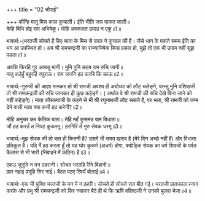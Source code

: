 +++
title = "02 चौपाई"

+++
कीन्हि मातु मिस काल कुचाली। ईति भीति जस पाकत साली॥  
केहि बिधि होइ राम अभिषेकू। मोहि अवकलत उपाउ न एकू॥1॥  

भावार्थ:-(भरतजी सोचते हैं कि) माता के मिस से काल ने कुचाल की है। जैसे धान के पकते समय ईति का भय आ उपस्थित हो। अब श्री रामचन्द्रजी का राज्याभिषेक किस प्रकार हो, मुझे तो एक भी उपाय नहीं सूझ पडता॥1॥  

अवसि फिरहिं गुर आयसु मानी। मुनि पुनि कहब राम रुचि जानी॥  
मातु कहेहुँ बहुरहिं रघुराऊ। राम जननि हठ करबि कि काऊ॥2॥  

भावार्थ:-गुरुजी की आज्ञा मानकर तो श्री रामजी अवश्य ही अयोध्या को लौट चलेङ्गे, परन्तु मुनि वशिष्ठजी तो श्री रामचन्द्रजी की रुचि जानकर ही कुछ कहेङ्गे। ( अर्थात वे श्री रामजी की रुचि देखे बिना जाने को नहीं कहेङ्गे)। माता कौसल्याजी के कहने से भी श्री रघुनाथजी लौट सकते हैं, पर भला, श्री रामजी को जन्म देने वाली माता क्या कभी हठ करेगी?॥2॥  

मोहि अनुचर कर केतिक बाता। तेहि महँ कुसमउ बाम बिधाता॥  
जौं हठ करउँ त निपट कुकरमू। हरगिरि तें गुरु सेवक धरमू॥3॥  

भावार्थ:-मुझ सेवक की तो बात ही कितनी है? उसमें भी समय खराब है (मेरे दिन अच्छे नहीं हैं) और विधाता प्रतिकूल है। यदि मैं हठ करता हूँ तो यह घोर कुकर्म (अधर्म) होगा, क्योङ्कि सेवक का धर्म शिवजी के पर्वत कैलास से भी भारी (निबाहने में कठिन) है॥3॥  

एकउ जुगुति न मन ठहरानी। सोचत भरतहि रैनि बिहानी॥  
प्रात नहाइ प्रभुहि सिर नाई। बैठत पठए रिषयँ बोलाई॥4॥  

भावार्थ:-एक भी युक्ति भरतजी के मन में न ठहरी। सोचते ही सोचते रात बीत गई। भरतजी प्रातःकाल स्नान करके और प्रभु श्री रामचन्द्रजी को सिर नवाकर बैठे ही थे कि ऋषि वशिष्ठजी ने उनको बुलवा भेजा॥4॥  
